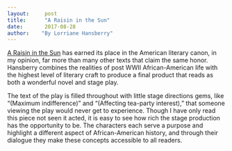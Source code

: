 ```yaml
---
layout:     post
title:      "A Raisin in the Sun"
date:       2017-08-28
author:    "By Lorriane Hansberry"
---
```


[A Raisin in the Sun](http://amzn.to/2idtaLh) has earned its place in the American literary canon, in my opinion, far more than many other texts that claim the same honor. Hansberry combines the realities of post WWII African-American life with the highest level of literary craft to produce a final product that reads as both a wonderful novel and stage play. 

The text of the play is filled throughout with little stage directions gems, like “(Maximum indifference)” and “(Affecting tea-party interest),” that someone viewing the play would never get to experience. Though I have only read this piece not seen it acted, it is easy to see how rich the stage production has the opportunity to be. The characters each serve a purpose and highlight a different aspect of African-American history, and through their dialogue they make these concepts accessible to all readers.  